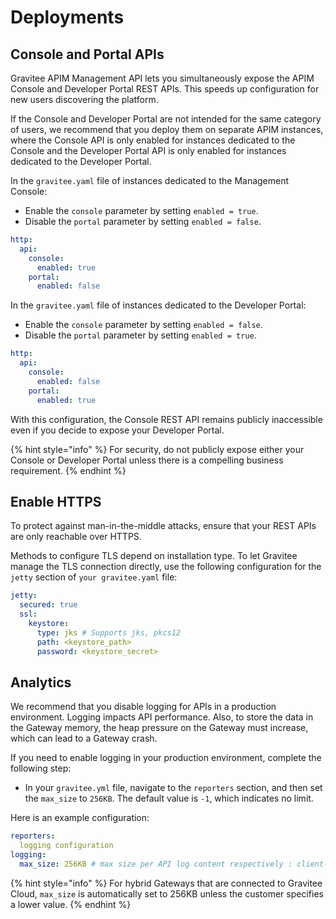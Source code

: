 # Deployments

## Console and Portal APIs

Gravitee APIM Management API lets you simultaneously expose the APIM Console and Developer Portal REST APIs. This speeds up configuration for new users discovering the platform.

If the Console and Developer Portal are not intended for the same category of users, we recommend that you deploy them on separate APIM instances, where the Console API is only enabled for instances dedicated to the Console and the Developer Portal API is only enabled for instances dedicated to the Developer Portal.&#x20;

In the `gravitee.yaml` file of instances dedicated to the Management Console:

* Enable the `console` parameter by setting `enabled = true`.
* Disable the `portal` parameter by setting `enabled = false`.

```yaml
http:
  api:
    console:
      enabled: true
    portal:
      enabled: false
```

In the `gravitee.yaml` file of instances dedicated to the Developer Portal:

* Enable the `console` parameter by setting `enabled = false`.
* Disable the `portal` parameter by setting `enabled = true`.

```yaml
http:
  api:
    console:
      enabled: false
    portal:
      enabled: true
```

With this configuration, the Console REST API remains publicly inaccessible even if you decide to expose your Developer Portal.

{% hint style="info" %}
For security, do not publicly expose either your Console or Developer Portal unless there is a compelling business requirement.&#x20;
{% endhint %}

## Enable HTTPS

To protect against man-in-the-middle attacks, ensure that your REST APIs are only reachable over HTTPS.

Methods to configure TLS depend on installation type. To let Gravitee manage the TLS connection directly, use the following configuration for the `jetty` section of `your gravitee.yaml` file:

```yaml
jetty:
  secured: true
  ssl:
    keystore:
      type: jks # Supports jks, pkcs12
      path: <keystore_path>
      password: <keystore_secret>
```

## Analytics

We recommend that you disable logging for APIs in a production environment. Logging impacts API performance. Also, to store the data in the Gateway memory, the heap pressure on the Gateway must increase, which can lead to a Gateway crash.&#x20;

If you need to enable logging in your production environment, complete the following step:

* In your `gravitee.yml` file, navigate to the `reporters` section, and then set the `max_size` to `256KB`. The default value is `-1`, which indicates no limit.&#x20;

Here is an example configuration:

```yaml
reporters:
  logging configuration
logging:
  max_size: 256KB # max size per API log content respectively : client-request, client-response, proxy-request and proxy-response in MB (-1 means no limit)
```

{% hint style="info" %}
For hybrid Gateways that are connected to Gravitee Cloud, `max_size` is automatically set to 256KB unless the customer specifies a lower value.
{% endhint %}
